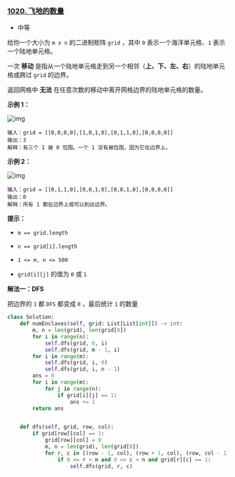 ### [1020. 飞地的数量](https://leetcode.cn/problems/number-of-enclaves/)

- 中等

给你一个大小为 `m x n` 的二进制矩阵 `grid` ，其中 `0` 表示一个海洋单元格、`1` 表示一个陆地单元格。

一次 **移动** 是指从一个陆地单元格走到另一个相邻（**上、下、左、右**）的陆地单元格或跨过 `grid` 的边界。

返回网格中 **无法** 在任意次数的移动中离开网格边界的陆地单元格的数量。

**示例 1：**

 ![img](https://assets.leetcode.com/uploads/2021/02/18/enclaves1.jpg)

```
输入：grid = [[0,0,0,0],[1,0,1,0],[0,1,1,0],[0,0,0,0]]
输出：3
解释：有三个 1 被 0 包围。一个 1 没有被包围，因为它在边界上。
```

**示例 2：**

 ![img](https://assets.leetcode.com/uploads/2021/02/18/enclaves2.jpg)

```
输入：grid = [[0,1,1,0],[0,0,1,0],[0,0,1,0],[0,0,0,0]]
输出：0
解释：所有 1 都在边界上或可以到达边界。
```

**提示：**

- `m == grid.length`
- `n == grid[i].length`

- `1 <= m, n <= 500`
- `grid[i][j]` 的值为 `0` 或 `1`

**解法一：DFS**

把边界的 `1` 都 `DFS` 都变成 `0` ，最后统计 `1` 的数量

```python
class Solution:
    def numEnclaves(self, grid: List[List[int]]) -> int:
        m, n = len(grid), len(grid[0])
        for i in range(n):
            self.dfs(grid, 0, i)
            self.dfs(grid, m - 1, i)
        for i in range(m):
            self.dfs(grid, i, 0)
            self.dfs(grid, i, n - 1)
        ans = 0
        for i in range(m):
            for j in range(n):
                if grid[i][j] == 1:
                    ans += 1
        return ans


    def dfs(self, grid, row, col):
        if grid[row][col] == 1:
            grid[row][col] = 0
            m, n = len(grid), len(grid[0])
            for r, c in [(row - 1, col), (row + 1, col), (row, col - 1), (row, col + 1)]:
                if 0 <= r < m and 0 <= c < n and grid[r][c] == 1:
                    self.dfs(grid, r, c)
```

